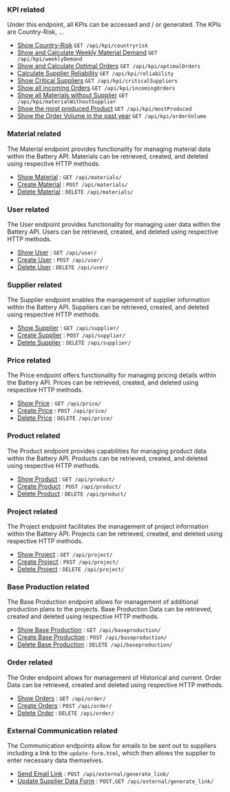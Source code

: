 ### KPI related

Under this endpoint, all KPIs can be accessed and / or generated. The KPIs are Country-Risk, ... 

* [Show Country-Risk](kpi/countryrisk.md) `GET /api/kpi/countryrisk`
* [Show and Calculate Weekly Material Demand](kpi/weeklyDemand.md) `GET /api/kpi/weeklyDemand`
* [Show and Calculate Optimal Orders](kpi/optimalOrder.md) `GET /api/kpi/optimalOrders`
* [Calculate Supplier Reliability](kpi/reliability.md) `GET /api/kpi/reliability`
* [Show Critical Suppliers](kpi/criticalSuppliers.md) `GET /api/kpi/criticalSuppliers`
* [Show all incoming Orders](kpi/incomingOrders.md) `GET /api/kpi/incomingOrders`
* [Show all Materials without Supplier](kpi/materialWithoutSupplier.md) `GET /api/kpi/materialWithoutSupplier`
* [Show the most produced Product](kpi/mostProduced.md) `GET /api/kpi/mostProduced`
* [Show the Order Volume in the past year](kpi/orderVolume.md) `GET /api/kpi/orderVolume`

### Material related

The Material endpoint provides functionality for managing material data within the Battery API. Materials can be retrieved, created, and deleted using respective HTTP methods.

* [Show Material](material/get.md) : `GET /api/materials/`
* [Create Material](material/post.md) : `POST /api/materials/`
* [Delete Material](material/delete.md) : `DELETE /api/materials/`


### User related

The User endpoint provides functionality for managing user data within the Battery API. Users can be retrieved, created, and deleted using respective HTTP methods.

* [Show User](user/get.md) : `GET /api/user/`
* [Create User](user/post.md) : `POST /api/user/`
* [Delete User](user/delete.md) : `DELETE /api/user/`

### Supplier related

The Supplier endpoint enables the management of supplier information within the Battery API. Suppliers can be retrieved, created, and deleted using respective HTTP methods.

* [Show Supplier](supplier/get.md) : `GET /api/supplier/`
* [Create Supplier](supplier/post.md) : `POST /api/supplier/`
* [Delete Supplier](supplier/delete.md) : `DELETE /api/supplier/`

### Price related

The Price endpoint offers functionality for managing pricing details within the Battery API. Prices can be retrieved, created, and deleted using respective HTTP methods.

* [Show Price](price/get.md) : `GET /api/price/`
* [Create Price](price/post.md) : `POST /api/price/`
* [Delete Price](price/delete.md) : `DELETE /api/price/`

### Product related

The Product endpoint provides capabilities for managing product data within the Battery API. Products can be retrieved, created, and deleted using respective HTTP methods.

* [Show Product](product/get.md) : `GET /api/product/`
* [Create Product](product/post.md) : `POST /api/product/`
* [Delete Product](product/delete.md) : `DELETE /api/product/`

### Project related

The Project endpoint facilitates the management of project information within the Battery API. Projects can be retrieved, created, and deleted using respective HTTP methods.

* [Show Project](project/get.md) : `GET /api/project/`
* [Create Project](project/post.md) : `POST /api/project/`
* [Delete Project](project/delete.md) : `DELETE /api/project/`

### Base Production related

The Base Production endpoint allows for management of additional production plans to the projects. Base Production Data can be retrieved, created and deleted using respective HTTP methods.

* [Show Base Production](base_production/get.md) : `GET /api/baseproduction/`
* [Create Base Production](base_production/post.md) : `POST /api/baseproduction/`
* [Delete Base Production](base_production/delete.md) : `DELETE /api/baseproduction/`

### Order related

The Order endpoint allows for management of Historical and current. Order Data can be retrieved, created and deleted using respective HTTP methods.

* [Show Orders](order/get.md) : `GET /api/order/`
* [Create Orders](order/post.md) : `POST /api/order/`
* [Delete Order](order/delete.md) : `DELETE /api/order/`

### External Communication related

The Communication endpoints allow for emails to be sent out to suppliers including a link to the `update-form.html`, which then allows the supplier to enter necessary data themselves.

* [Send Email Link](external/generate_link.md) : `POST /api/external/generate_link/`
* [Update Supplier Data Form](external/update_data.md) : `POST,GET /api/external/generate_link/`